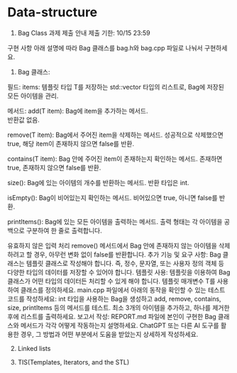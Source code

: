 # Data-structure

1. Bag Class 과제 제출 안내
제출 기한: 10/15 23:59

구현 사항
아래 설명에 따라 Bag 클래스를 bag.h와 bag.cpp 파일로 나눠서 구현하세요.

1. Bag 클래스:

필드:
items: 템플릿 타입 T를 저장하는 std::vector<T> 타입의 리스트로, Bag에 저장된 모든 아이템을 관리.

메서드:
add(T item): Bag에 item을 추가하는 메서드.  
반환값 없음.

remove(T item): Bag에서 주어진 item을 삭제하는 메서드.
성공적으로 삭제했으면 true, 해당 item이 존재하지 않으면 false를 반환.

contains(T item): Bag 안에 주어진 item이 존재하는지 확인하는 메서드.
존재하면 true, 존재하지 않으면 false를 반환.

size():
Bag에 있는 아이템의 개수를 반환하는 메서드.
반환 타입은 int.

isEmpty():
Bag이 비어있는지 확인하는 메서드.
비어있으면 true, 아니면 false를 반환.

printItems():
Bag에 있는 모든 아이템을 출력하는 메서드.
출력 형태는 각 아이템을 공백으로 구분하여 한 줄로 출력합니다.

유효하지 않은 입력 처리
remove() 메서드에서 Bag 안에 존재하지 않는 아이템을 삭제하려고 할 경우, 아무런 변화 없이 false를 반환합니다.
추가 기능 및 요구 사항:
Bag 클래스는 템플릿 클래스로 작성해야 합니다. 즉, 정수, 문자열, 또는 사용자 정의 객체 등 다양한 타입의 데이터를 저장할 수 있어야 합니다.
템플릿 사용: 템플릿을 이용하여 Bag 클래스가 어떤 타입의 데이터든 처리할 수 있게 해야 합니다. 템플릿 매개변수 T를 사용하여 클래스를 정의하세요.
main.cpp 파일에서 아래의 동작을 확인할 수 있는 테스트 코드를 작성하세요:
int 타입을 사용하는 Bag을 생성하고 add, remove, contains, size, printItems 등의 메서드를 테스트.
최소 3개의 아이템을 추가하고, 하나를 제거한 후에 리스트를 출력하세요.
보고서 작성:
REPORT.md 파일에 본인이 구현한 Bag 클래스와 메서드가 각각 어떻게 작동하는지 설명하세요.
ChatGPT 또는 다른 AI 도구를 활용한 경우, 그 방법과 어떤 부분에서 도움을 받았는지 상세하게 작성하세요.

2. Linked lists

3. TIS(Templates, Iterators, and the STL)
